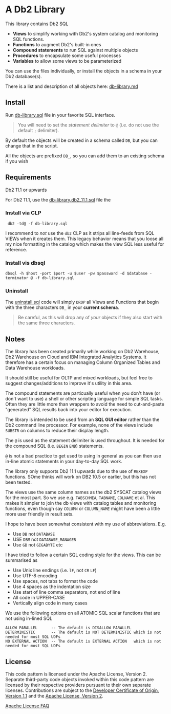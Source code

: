 # A Db2 Library

This library contains Db2 SQL

- **Views** to simplify working with Db2's system catalog and monitoring SQL functions.
- **Functions** to augment Db2's built-in ones
- **Compound statements** to run SQL against multiple objects
- **Procedures** to encapsulate some useful processes
- **Variables** to allow some views to be parameterized

You can use the files individually, or install the objects in a schema in your Db2 database(s).

There is a list and description of all objects here: [db-library.md](db-library.md)

## Install

Run [db-library.sql](db-library.sql) file in your favorite SQL interface.

> You will need to set the *statement delimiter* to `@` (i.e. do not use the default `;` delimiter).


By default the objects will be created in a schema called `DB`, but you can change that in the script.

All the objects are prefixed `DB_`, so you can add them to an existing schema if you wish

## Requirements

Db2 11.1 or upwards

For Db2 11.1, use the [db-library.db2_11.1.sql](db-library.db2_11.1.sql) file the 


### Install via CLP

     db2 -td@ -f db-library.sql

I recommend to *not* use the `db2` CLP as it strips all line-feeds from SQL VIEWs when it creates them. 
This legacy behavior means that you loose all my nice formatting in the catalog which makes the view SQL less useful for reference.

### Install vis dbsql

    dbsql -h $host -port $port -u $user -pw $password -d $database -terminator @ -f db-library.sql

### Uninstall

The [uninstall.sql](uninstall.sql) code will simply `DROP` all Views and Functions that begin with the three characters `DB_` in your **current schema**.

> Be careful, as this will drop any of *your* objects if they also start with the same three characters.


## Notes

The library has been created primarily while working on Db2 Warehouse, Db2 Warehouse on Cloud and IBM Integrated Analytics Systems. 
It therefore has a certain focus on managing Column Organized Tables and Data Warehouse workloads. 

It should still be useful for OLTP and mixed workloads, but feel free to suggest changes/additions to improve it's utility in this area.

The compound statements are particually useful when you don't have (or don't want to use) a shell or other scripting language for simple SQL tasks.
Often they are little more than wrappers to avoid the need to cut-and-paste "generated" SQL results back into your editor for execution.


The library is intended to be used from an **SQL GUI editor** rather than the Db2 command line processor.
For example, none of the views include `SUBSTR` on columns to reduce their display length.

The `@` is used as the statement delimiter is used throughout. It is needed for the compound SQL (i.e. `BEGIN` `END`) statements.

 `@` is not a bad practice to get used to using in general as you can then use in-line atomic statements in your day-to-day SQL work.

The library only supports Db2 11.1 upwards due to the use of `REXEXP` functions. SOme thinks will work on DB2 10.5 or earlier, but this has not been tested.


The views use the same column names as the db2 SYSCAT catalog views for the most part.
So we use e.g. `TABSCHMEA`, `TABNAME`, `COLNAME` et al.
This makes it simpler to join the db views with catalog tables and monitoring functions, even though say `COLUMN` or `COLUMN_NAME` might have been a little more user friendly in result sets.

I hope to have been somewhat consistent with my use of abbreviations. E.g.

- Use `DB` not `DATABASE` 
- USE `DBM` not `DATABASE_MANAGER`
- Use `GB` not `GIGABYTE` etc


I have tried to follow a certain SQL coding style for the views. This can be summarised as

- Use Unix line endings (i.e. `lF`, not `CR` `LF`)
- Use UTF-8 encoding
- Use spaces, not tabs to format the code
- Use 4 spaces as the indentation size
- Use start of line comma separators, not end of line
- All code in UPPER-CASE
- Vertically align code in many cases


We use the following options on all ATOMIC SQL scalar functions that are not using in-lined SQL

    ALLOW PARALLEL      -- The default is DISALLOW PARALLEL
    DETERMINISTIC       -- The default is NOT DETERMINISTIC which is not needed for most SQL UDFs
    NO EXTERNAL ACTION  -- The default is EXTERNAL ACTION   which is not needed for most SQL UDFs


## License

This code pattern is licensed under the Apache License, Version 2. Separate third-party code objects invoked within this code pattern are licensed by their respective providers pursuant to their own separate licenses. Contributions are subject to the [Developer Certificate of Origin, Version 1.1](https://developercertificate.org/) and the [Apache License, Version 2](https://www.apache.org/licenses/LICENSE-2.0.txt).

[Apache License FAQ](https://www.apache.org/foundation/license-faq.html#WhatDoesItMEAN)